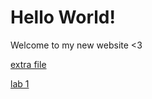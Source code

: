 # Hello World!

Welcome to my new website <3

[extra file](https://hsflores7.github.io/cse15l-lab-reports/a-cute-wittle-file.html)

[lab 1](https://hsflores7.github.io/cse15l-lab-reports/lab-report-1-week-2.html)
